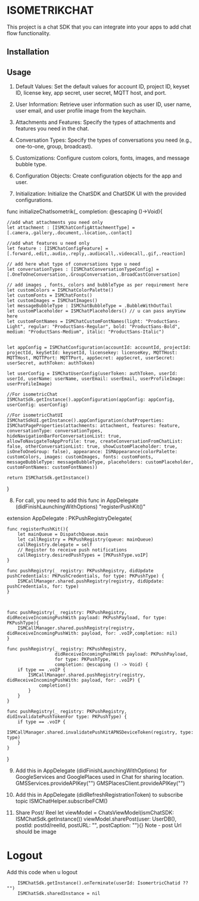 # ISOMETRIKCHAT

This project is a chat SDK that you can integrate into your apps to add chat flow functionality.

## Installation


## Usage

1. Default Values: Set the default values for account ID, project ID, keyset ID, license key, app secret, user secret, MQTT host, and port.

2. User Information: Retrieve user information such as user ID, user name, user email, and user profile image from the keychain.

3. Attachments and Features: Specify the types of attachments and features you need in the chat.

4. Conversation Types: Specify the types of conversations you need (e.g., one-to-one, group, broadcast).

5. Customizations: Configure custom colors, fonts, images, and message bubble type.

6. Configuration Objects: Create configuration objects for the app and user.

7. Initialization: Initialize the ChatSDK and ChatSDK UI with the provided configurations.


func initializeChatIsometrik(_ completion: @escaping ()->Void){
    
    //add what attachments you need only
    let attachment : [ISMChatConfigAttachmentType] = [.camera,.gallery,.document,.location,.contact]
    
    //add what features u need only
    let feature : [ISMChatConfigFeature] = [.forward,.edit,.audio,.reply,.audiocall,.videocall,.gif,.reaction]
    
    // add here what type of conversations type u need
    let conversationTypes : [ISMChatConversationTypeConfig] = [.OneToOneConversation,.GroupConversation,.BroadCastConversation]
    
    // add images , fonts, colors and bubbleType as per requirement here
    let customColors = ISMChatColorPalette()
    let customFonts = ISMChatFonts()
    let customImages = ISMChatImages()
    let messageBubbleType : ISMChatBubbleType = .BubbleWithOutTail
    let customPlaceholder = ISMChatPlaceholders() // u can pass anyView here
    let customFontNames = ISMChatCustomFontNames(light: "ProductSans-Light", regular: "ProductSans-Regular", bold: "ProductSans-Bold", medium: "ProductSans-Medium", italic: "ProductSans-Italic")
    
    
    let appConfig = ISMChatConfiguration(accountId: accountId, projectId: projectId, keySetId: keysetId, licensekey: licenseKey, MQTTHost: MQTTHost, MQTTPort: MQTTPort, appSecret: appSecret, userSecret: userSecret, authToken: authToken)
    
    let userConfig = ISMChatUserConfig(userToken: authToken, userId: userId, userName: userName, userEmail: userEmail, userProfileImage: userProfileImage)
    
    //For isometricChat
    ISMChatSdk.getInstance().appConfiguration(appConfig: appConfig, userConfig: userConfig)
    
    //For isometricChatUI
    ISMChatSdkUI.getInstance().appConfiguration(chatProperties: ISMChatPageProperties(attachments: attachment, features: feature, conversationType: conversationTypes, hideNavigationBarForConversationList: true, allowToNavigateToAppProfile: true, createConversationFromChatList: false, otherConversationList: true, showCustomPlaceholder: true, isOneToOneGroup: false), appearance: ISMAppearance(colorPalette: customColors, images: customImages, fonts: customFonts, messageBubbleType: messageBubbleType, placeholders: customPlaceholder, customFontNames: customFontNames))
    
    return ISMChatSdk.getInstance()
}



8. For call, you need to add this func in AppDelegate (didFinishLaunchingWithOptions)
"registerPushKit()"


extension AppDelegate : PKPushRegistryDelegate{
    
    func registerPushKit(){
        let mainQueue = DispatchQueue.main
        let callRegistry = PKPushRegistry(queue: mainQueue)
        callRegistry.delegate = self
        // Register to receive push notifications
        callRegistry.desiredPushTypes = [PKPushType.voIP]
    }
    
    func pushRegistry(_ registry: PKPushRegistry, didUpdate pushCredentials: PKPushCredentials, for type: PKPushType) {
        ISMCallManager.shared.pushRegistry(registry, didUpdate: pushCredentials, for: type)
    }
    
    
    
    func pushRegistry(_ registry: PKPushRegistry, didReceiveIncomingPushWith payload: PKPushPayload, for type: PKPushType){
        ISMCallManager.shared.pushRegistry(registry, didReceiveIncomingPushWith: payload, for: .voIP,completion: nil)
    }
    
    func pushRegistry(_ registry: PKPushRegistry,
                      didReceiveIncomingPushWith payload: PKPushPayload,
                      for type: PKPushType,
                      completion: @escaping () -> Void) {
        if type == .voIP {
            ISMCallManager.shared.pushRegistry(registry, didReceiveIncomingPushWith: payload, for: .voIP) {
                completion()
            }
        }
    }
    
    func pushRegistry(_ registry: PKPushRegistry, didInvalidatePushTokenFor type: PKPushType) {
        if type == .voIP {
            ISMCallManager.shared.invalidatePushKitAPNSDeviceToken(registry, type: type)
        }
    }
}


9. Add this in AppDelegate (didFinishLaunchingWithOptions) for GoogleServices and GooglePlaces used in Chat for sharing location.
        GMSServices.provideAPIKey("")
        GMSPlacesClient.provideAPIKey("")


10. Add this in AppDelegate (didRefreshRegistrationToken) to subscribe topic
        ISMChatHelper.subscribeFCM()
        
        
11. Share Post/ Reel
        let viewModel = ChatsViewModel(ismChatSDK: ISMChatSdk.getInstance())
        viewModel.sharePost(user: UserDB(), postId: postId/reelId, postURL: "", postCaption: ""){}
        Note - post Url should be image


# Logout

Add this code when u logout


        ISMChatSdk.getInstance().onTerminate(userId: IsomertricChatid ?? "")
        ISMChatSdk.sharedInstance = nil


